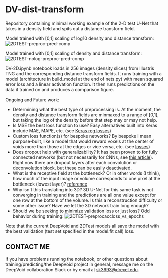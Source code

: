 # DV-dist-transform
Repository containing minimal working example of the 2-D test U-Net that takes in a density field and spits out a distance transform field.


Model trained with [0,1] scaling of log10 density and distance transform:
![2DTEST-preproc-pred-comp](https://user-images.githubusercontent.com/38794996/181806535-85e87147-bfb4-44e8-8a1b-b10aaad40064.png)


Model trained with [0,1] scaling of density and distance transform:
![2DTEST-nolog-preproc-pred-comp](https://user-images.githubusercontent.com/38794996/181814225-29d9c449-2840-4b12-9d7e-2028646f2810.png)


DV-2D.ipynb notebook loads in 256 images (density slices) from Illustris TNG and the corresponding distance transform fields. It runs training with a model (architecture in build_model at the end of nets.py) with mean squared error loss and a linear activation function. It then runs predictions on the data it trained on and produces a comparison figure.

Ongoing and Future work: 
- Determining what the best type of preprocessing is. At the moment, the density and distance transform fields are minmaxed to a range of [0,1], but taking the log of the density before that step may or may not help.
- Is MSE the best loss function to use? Easy alternatives built into Keras include MAE, MAPE, etc. (see [Keras reg losses](https://keras.io/api/losses/regression_losses/))
- Custom loss function(s) for bespoke networks? By bespoke I mean purpose-built, like a model that would reward voxels at the center of voids more than those at the edges or vice versa, etc. (see [losses](https://keras.io/api/losses/)) 
- Does dropout help with generalizability? It has been proven to for fully connected networks (but not necessarily for CNNs, see [this article](https://towardsdatascience.com/dropout-on-convolutional-layers-is-weird-5c6ab14f19b2)). Right now there are dropout layers after each convolution or deconvolution block, but these can be easily deactivated.
- What is the receptive field at the bottleneck? Or in other words (I think), how much of the input image or volume corresponds to one pixel at the bottleneck (lowest layer)? [reference](https://www.baeldung.com/cs/cnn-receptive-field-size)
- Why isn't this translating into 3D? 3D U-Net for this same task is not converging in training and the predictions are all one value except for one row at the bottom of the volume. Is this a reconstruction difficulty or some other issue? Have we let the 3D network train long enough? 
- Should we be seeking to minimize validation loss or just loss? Odd behavior during training:
![2DTEST-preprocaccloss_vs_epochs](https://user-images.githubusercontent.com/38794996/181814564-b2eea425-f877-4f8b-971a-3c391cf4f716.jpg) 

Note that the current DeepVoid and 2DTest models all save the model with the best validation (test set specified in the model.fit call) loss.

## CONTACT ME
If you have problems running the notebook, or other questions about training/predicting/the DeepVoid project in general, message me on the DeepVoid collaboration Slack or by email at sk3993@drexel.edu.
